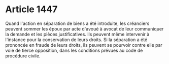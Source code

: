 # Article 1447

Quand l'action en séparation de biens a été introduite, les créanciers peuvent sommer les époux par acte d'avoué à avocat de leur communiquer la demande et les pièces justificatives. Ils peuvent même intervenir à l'instance pour la conservation de leurs droits.   Si la séparation a été prononcée en fraude de leurs droits, ils peuvent se pourvoir contre elle par voie de tierce opposition, dans les conditions prévues au code de procédure civile.